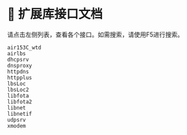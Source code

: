 # 🥢 扩展库接口文档


请点击左侧列表，查看各个接口。如需搜索，请使用F5进行搜索。

```{toctree}
air153C_wtd
airlbs
dhcpsrv
dnsproxy
httpdns
httpplus
lbsLoc
lbsLoc2
libfota
libfota2
libnet
libnetif
udpsrv
xmodem
```
